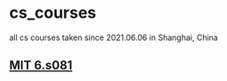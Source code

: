 # cs_courses
all cs courses taken since 2021.06.06 in Shanghai, China

## [MIT 6.s081](https://github.com/yaoruii/cs_courses/tree/main/MIT%206.s081%20OS)
